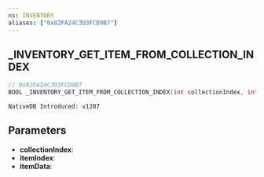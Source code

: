 ```yaml
---
ns: INVENTORY
aliases: ["0x82FA24C3D3FCD9B7"]
---
```

## _INVENTORY_GET_ITEM_FROM_COLLECTION_INDEX

```c
// 0x82FA24C3D3FCD9B7
BOOL _INVENTORY_GET_ITEM_FROM_COLLECTION_INDEX(int collectionIndex, int itemIndex, Any* itemData);
```

```
NativeDB Introduced: v1207
```

## Parameters
* **collectionIndex**:
* **itemIndex**:
* **itemData**:
